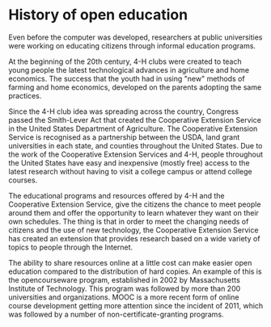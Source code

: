 # History of open education

Even before the computer was developed, researchers at public universities were working on educating citizens through informal education programs. 

At the beginning of the 20th century, 4-H clubs were created to teach young people the latest technological advances in agriculture and home economics. The success that the youth had in using "new" methods of farming and home economics, developed on the parents adopting the same practices.

Since the 4-H club idea was spreading across the country, Congress passed the Smith-Lever Act that created the Cooperative Extension Service in the United States Department of Agriculture. The Cooperative Extension Service is recognised as a partnership between the USDA, land grant universities in each state, and counties throughout the United States. Due to the work of the Cooperative Extension Services and 4-H, people throughout the United States have easy and inexpensive (mostly free) access to the latest research without having to visit a college campus or attend college courses. 

The educational programs and resources offered by 4-H and the Cooperative Extension Service, give the citizens the chance to meet people around them and offer the opportunity to learn whatever they want on their own schedules. The thing is that in order to meet the changing needs of citizens and the use of new technology, the Cooperative Extension Service has created an extension that provides research based on a wide variety of topics to people through the Internet.

The ability to share resources online at a little cost can make easier open education compared to the distribution of hard copies. An example of this is the opencourseware program, established in 2002 by Massachusetts Institute of Technology. This program was followed by more than 200 universities and organizations. MOOC is a more recent form of online course development getting more attention since the incident of 2011, which was followed by a number of non-certificate-granting programs.
